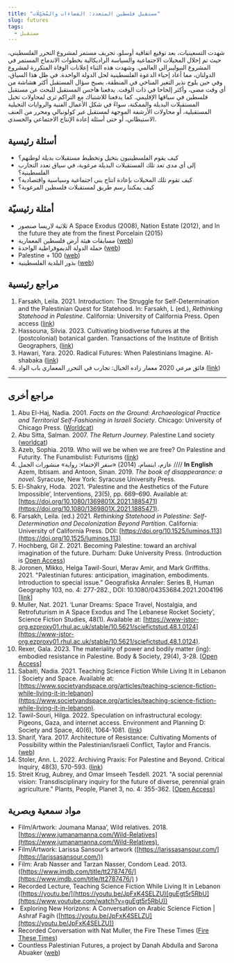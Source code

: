 ```yaml
---
title: "مستقبل فلسطين المتعدد: الفضاءات والمُخَيِّلَات"
slug: futures
tags:
  - مستقبل
---
```

شهدت التسعينيات، بعد توقيع اتفاقية أوسلو، تجريف مستمر لمشروع التحرر الفلسطيني، حيث تم إحلال المخيلات الاجتماعية والسياسة الراديكالية بخطوات الاندماج المستمر في المشروع النيوليبرالي العالمي. وشهدت هذه الثناء إعلانات الوفاة المتكررة لمشروع الدولتان، مما أعاد إحياء الدعوة الفلسطينية لحل الدولة الواحدة. في ظل هذا السياق، وفي حين يلوح نذير التغير المناخي في المنطقة، يصبح سؤال المستقبل أكثر هشاشة من أي وقت مضى، وأكثر إلحاحا في ذات الوقت. يدفعنا هاجس المستقبل للبحث عن مستقبل فلسطين في سياقها الإقليمي. كما يدفعنا للاشتباك مع التراكم ثرى لمحاولات تخيل المستقبلات البديلة والممكنة، سواءً في شكل الأعمال الفنية والروايات التخيلية المستقبلية، أو محاولات الأرشفة الموجهة لمستقبل غير كولونيالي ومحرر من العنف الاستيطاني، أو حتى أسئلة إعادة الإنتاج الاجتماعي والجسدي. 

## أسئلة رئيسية

- كيف يقوم الفلسطينيون بتخيل وتخطيط مستقبلات بديلة لوطنهم؟
- إلى أي مدى تعد تلك المستقبلات البديلة مرغوبة، في سياق تعدد التجارب الفلسطينية؟
- كيف تقوم تلك المخيلات بإعادة انتاج بنى اجتماعية وسياسية واقتصادية؟
- كيف يمكننا رسم طريق لمستقبلات فلسطين المرغوبة؟

## أمثلة رئيسيّة

- ثلاثية لاريسا صنصور A Space Exodus (2008), Nation Estate (2012), and In the future they ate from the finest Porcelain (2015)
- مسابقات هيئة أرض فلسطين المعمارية ([web](https://www.plands.org/en/competition-news))
- حملة الدولة الديموقراطية الواحدة ([web](https://onedemocraticstate.com))
- Palestine + 100 ([web](https://commapress.co.uk/books/palestine-100/))
- بذور البلدية الفلسطينية ([web](https://viviensansour.com/Palestine-Heirloom)) 

## مراجع رئيسية

1. Farsakh, Leila. 2021. Introduction: The Struggle for Self-Determination and the Palestinian Quest for Statehood. In: Farsakh, L (ed.), *Rethinking Statehood in Palestine*. California: University of California Press. Open access ([link](https://doi.org/10.1525/luminos.113.a))
2. Hassouna, Silvia. 2023. Cultivating biodiverse futures at the (postcolonial) botanical garden. Transactions of the Institute of British Geographers, ([link](https://doi.org/10.1111/tran.12639))
3. Hawari, Yara. 2020. Radical Futures: When Palestinians Imagine. Al-shabaka ([link](https://al-shabaka.org/commentaries/radical-futures-when-palestinians-imagine/))
4. فائق مرعي 2020 معمار زاده الخيال: تجارب في التحرر المعماري باب الواد ([link](https://babelwad.com/ar/نصوص/معمار-زاده-الخيال-تجارب-في-التحرر-المع/)) 

----------------------

## مراجع أخرى

1. Abu El-Haj, Nadia. 2001. *Facts on the Ground: Archaeological Practice and Territorial Self-Fashioning in Israeli Society*. Chicago: University of Chicago Press. ([Worldcat](https://search.worldcat.org/title/Facts-on-the-ground-:-archaeological-practice-and-territorial-self-fashioning-in-Israeli-society/oclc/47666593))
2. Abu Sitta, Salman. 2007. *The Return Journey*. Palestine Land society ([worldcat](https://search.worldcat.org/title/173205494))
3. Azeb, Sophia. 2019. Who will we be when we are free? On Palestine and Futurity. The Funambulist: Futurisms ([link](https://thefunambulist.net/magazine/24-futurisms/will-free-palestine-futurity-sophia-azeb)) 
4. عازم، ابتسام، (2014) «سفر الإختفاء: رواية» منشورات الجمل  //// **In English** Azem, Ibtisam. and Antoon, Sinan. 2019. *The book of disappearance: a novel.* Syracuse, New York: Syracuse University Press. 
5. El-Shakry, Hoda.  2021. ‘Palestine and the Aesthetics of the Future Impossible’, Interventions, 23(5), pp. 669–690. Available at: [https://doi.org/10.1080/1369801X.2021.1885471](https://doi.org/10.1080/1369801X.2021.1885471).
6. Farsakh, Leila. (ed.) 2021. *Rethinking Statehood in Palestine: Self-Determination and Decolonization Beyond Partition*. California: University of California Press. DOI: [https://doi.org/10.1525/luminos.113](https://doi.org/10.1525/luminos.113)
7. Hochberg, Gil Z. 2021. Becoming Palestine: toward an archival imagination of the future. Durham: Duke University Press. (Introduction is [Open Access](https://www.dukeupress.edu/Assets/PubMaterials/978-1-4780-1482-9_601.pdf)) 
8. Joronen, Mikko, Helga Tawil-Souri, Merav Amir, and Mark Griffiths. 2021. "Palestinian futures: anticipation, imagination, embodiments. Introduction to special issue." Geografiska Annaler: Series B, Human Geography 103, no. 4: 277-282., DOI: 10.1080/04353684.2021.2004196 [[link](https://www.tandfonline.com/doi/full/10.1080/04353684.2021.2004196)]
9. Muller, Nat. 2021. ‘Lunar Dreams: Space Travel, Nostalgia, and Retrofuturism in A Space Exodus and The Lebanese Rocket Society’, Science Fiction Studies, 48(1). Available at: [https://www-jstor-org.ezproxy01.rhul.ac.uk/stable/10.5621/sciefictstud.48.1.0124](https://www-jstor-org.ezproxy01.rhul.ac.uk/stable/10.5621/sciefictstud.48.1.0124).
10. Rexer, Gala. 2023. The materiality of power and bodily matter (ing): embodied resistance in Palestine. Body & Society, 29(4), 3-28. [[Open Access](https://journals.sagepub.com/doi/10.1177/1357034X231201950)]
11. Sabaiti, Nadia. 2021. Teaching Science Fiction While Living It in Lebanon | Society and Space. Available at: [https://www.societyandspace.org/articles/teaching-science-fiction-while-living-it-in-lebanon](https://www.societyandspace.org/articles/teaching-science-fiction-while-living-it-in-lebanon).
12. Tawil-Souri, Hilga. 2022. Speculation on infrastructural ecology: Pigeons, Gaza, and internet access. Environment and Planning D: Society and Space, 40(6), 1064-1081. ([link](https://journals.sagepub.com/doi/abs/10.1177/02637758221139857#:~:text=As%20a%20prototype%2C%20it%20is,WiFi%20and%20do%2Dit%2Dyourself))
13. Sharif, Yara. 2017. Architecture of Resistance: Cultivating Moments of Possibility within the Palestinian/Israeli Conflict, Taylor and Francis. ([web](https://ribabooks.com/Architecture-of-Resistance-Cultivating-Moments-of-Possibility-within-the-PalestinianIsraeli-Conflict_9781472447883))
14. Stoler, Ann. L. 2022. Archiving Praxis: For Palestine and Beyond. Critical Inquiry, 48(3), 570-593. ([link](https://doi.org/10.1086/718625))
15. Streit Krug, Aubrey, and Omar Imseeh Tesdell. 2021. "A social perennial vision: Transdisciplinary inquiry for the future of diverse, perennial grain agriculture." Plants, People, Planet 3, no. 4: 355-362. [[Open Access](https://doi.org/10.1002/ppp3.10175)] 

## مواد سمعية وبصرية

- Film/Artwork: Joumana Manaa’, Wild relatives. 2018. [https://www.jumanamanna.com/Wild-Relatives](https://www.jumanamanna.com/Wild-Relatives) 
- Film/Artwork: Larissa Sansour’s artwork ([https://larissasansour.com/](https://larissasansour.com/))
- Film: Arab Nasser and Tarzan Nasser, Condom Lead. 2013. ([https://www.imdb.com/title/tt2787476/](https://www.imdb.com/title/tt2787476/) )
- Recorded Lecture, Teaching Science Fiction While Living It in Lebanon ([https://youtu.be/](https://youtu.be/JpFxK4SELZU)[guEgt5r5RbU](https://www.youtube.com/watch?v=guEgt5r5RbU))
-  Exploring New Horizons: A Conversation on Arabic Science Fiction | Ashraf Fagih ([https://youtu.be/JpFxK4SELZU](https://youtu.be/JpFxK4SELZU))
- Recorded Conversation with Nat Muller, the Fire These Times ([Fire These Times](https://thefirethesetimes.com/2022/02/04/98-space-travel-nostalgia-and-retrofuturism-with-nat-muller/)) 
- Countless Palestinian Futures, a project by Danah Abdulla and Sarona Abuaker ([web](https://palifutures.com))
